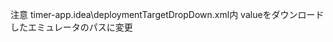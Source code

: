 注意
timer-app\.idea\deploymentTargetDropDown.xml内
<value value="C:\Users\USERNAME\.android\avd\Pixel_6_API_31.avd" />
valueをダウンロードしたエミュレータのパスに変更

